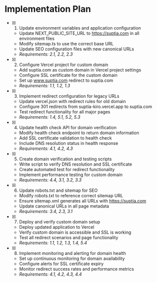 # Implementation Plan

- [x] 1. Update environment variables and application configuration
  - Update NEXT_PUBLIC_SITE_URL to https://suptia.com in all environment files
  - Modify sitemap.ts to use the correct base URL
  - Update SEO configuration files with new canonical URLs
  - _Requirements: 2.1, 2.2, 2.3_

- [x] 2. Configure Vercel project for custom domain
  - Add suptia.com as custom domain in Vercel project settings
  - Configure SSL certificate for the custom domain
  - Set up www.suptia.com redirect to suptia.com
  - _Requirements: 1.1, 1.2, 1.3_

- [x] 3. Implement redirect configuration for legacy URLs
  - Update vercel.json with redirect rules for old domain
  - Configure 301 redirects from suptia-kiro.vercel.app to suptia.com
  - Test redirect functionality for all major pages
  - _Requirements: 1.4, 5.1, 5.2, 5.3_

- [x] 4. Update health check API for domain verification
  - Modify health check endpoint to return domain information
  - Add SSL certificate validation to health check
  - Include DNS resolution status in health response
  - _Requirements: 4.1, 4.2, 4.3_

- [x] 5. Create domain verification and testing scripts
  - Write script to verify DNS resolution and SSL certificate
  - Create automated test for redirect functionality
  - Implement performance testing for custom domain
  - _Requirements: 4.4, 3.1, 3.2, 3.3_

- [x] 6. Update robots.txt and sitemap for SEO
  - Modify robots.txt to reference correct sitemap URL
  - Ensure sitemap.xml generates all URLs with https://suptia.com
  - Update canonical URLs in all page metadata
  - _Requirements: 3.4, 2.3, 3.1_

- [x] 7. Deploy and verify custom domain setup
  - Deploy updated application to Vercel
  - Verify custom domain is accessible and SSL is working
  - Test all redirect scenarios and page functionality
  - _Requirements: 1.1, 1.2, 1.3, 1.4, 5.4_

- [x] 8. Implement monitoring and alerting for domain health
  - Set up continuous monitoring for domain availability
  - Configure alerts for SSL certificate expiry
  - Monitor redirect success rates and performance metrics
  - _Requirements: 4.1, 4.2, 4.3, 4.4_
